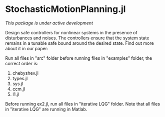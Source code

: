 # StochasticMotionPlanning.jl

_This package is under active development_

Design safe controllers for nonlinear systems in the presence of disturbances and noises. The controllers ensure that the system state remains in a tunable safe bound around the desired state. Find out more about it in our paper:


Run all files in "src" folder before running files in "examples" folder, the correct order is:
1.  chebyshev.jl
2.  types.jl
3.  sys.jl
4.  ccm.jl
5.  l1.jl

Before running ex2.jl, run all files in "iterative LQG" folder. Note that all files in "iterative LQG" are running in Matlab.
